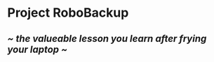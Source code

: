 <h1>Project RoboBackup </h1> 
<h2><b><i> ~ the valueable lesson you learn after frying your laptop ~ </b></i></h2>
